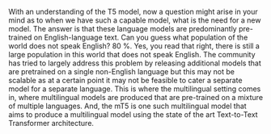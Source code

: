 With an understanding of the T5 model, now a question might arise in your mind as to when we have such a capable model, what is the need for a new model. The answer is that these language models are predominantly pre-trained on English-language text. Can you guess what population of the world does not speak English? 80 %. Yes, you read that right, there is still a large population in this world that does not speak English. The community has tried to largely address this problem by releasing additional models that are pretrained on a single non-English language but this may not be scalable as at a certain point it may not be feasible to cater a separate model for a separate language. This is where the multilingual setting comes in, where multilingual models are produced that are pre-trained on a mixture of multiple languages. And, the mT5 is one such multilingual model that aims to produce a multilingual model using the state of the art Text-to-Text Transformer architecture. 